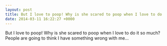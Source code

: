 ```yaml
---
layout: post
title: But I love to poop! Why is she scared to poop when I love to do it so much? People are going to think I have something wrong with me...
date: 2014-03-11 16:22:27 +0000
---
```


But I love to poop! Why is she scared to poop when I love to do it so much? People are going to think I have something wrong with me...


